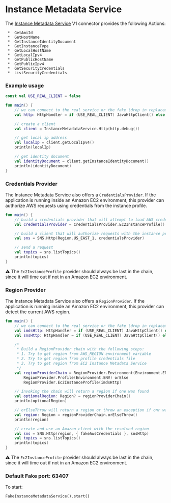 # Instance Metadata Service

The [Instance Metadata Service](https://docs.aws.amazon.com/AWSEC2/latest/UserGuide/ec2-instance-metadata.html) V1 connector provides the following Actions:

     *  GetAmiId
     *  GetHostName
     *  GetInstanceIdentityDocument
     *  GetInstanceType
     *  GetLocalHostName
     *  GetLocalIpv4
     *  GetPublicHostName
     *  GetPublicIpv4
     *  GetSecurityCredentials
     *  ListSecurityCredentials

### Example usage

```kotlin
const val USE_REAL_CLIENT = false

fun main() {
    // we can connect to the real service or the fake (drop in replacement)
    val http: HttpHandler = if (USE_REAL_CLIENT) JavaHttpClient() else FakeInstanceMetadataService()

    // create a client
    val client = InstanceMetadataService.Http(http.debug())

    // get local ip address
    val localIp = client.getLocalIpv4()
    println(localIp)

    // get identity document
    val identityDocument = client.getInstanceIdentityDocument()
    println(identityDocument)
}
```

### Credentials Provider

The Instance Metadata Service also offers a `CredentialsProvider`.
If the application is running inside an Amazon EC2 environment,
this provider can authorize AWS requests using credentials from the instance profile.

```kotlin
fun main() {
    // build a credentials provider that will attempt to load AWS credentials from the EC2's instance profile
    val credentialsProvider = CredentialsProvider.Ec2InstanceProfile()

    // build a client that will authorize requests with the instance profile credentials
    val sns = SNS.Http(Region.US_EAST_1, credentialsProvider)

    // send a request
    val topics = sns.listTopics()
    println(topics)
}
```

:warning: The `Ec2InstanceProfile` provider should always be last in the chain,
since it will time out if not in an Amazon EC2 environment.


### Region Provider ###

The Instance Metadata Service also offers a `RegionProvider`.
If the application is running inside an Amazon EC2 environment,
this provider can detect the current AWS region.

```kotlin
fun main() {
    // we can connect to the real service or the fake (drop in replacement)
    val imdsHttp: HttpHandler = if (USE_REAL_CLIENT) JavaHttpClient() else FakeInstanceMetadataService()
    val snsHttp: HttpHandler = if (USE_REAL_CLIENT) JavaHttpClient() else FakeSNS()

    /*
     * Build a RegionProvider chain with the following steps:
     * 1. Try to get region from AWS_REGION environment variable
     * 2. Try to get region from profile credentials file
     * 3. Try to get region from EC2 Instance Metadata Service
     */
    val regionProviderChain = RegionProvider.Environment(Environment.ENV) orElse
        RegionProvider.Profile(Environment.ENV) orElse
        RegionProvider.Ec2InstanceProfile(imdsHttp)

    // Invoking the chain will return a region if one was found
    val optionalRegion: Region? = regionProviderChain()
    println(optionalRegion)

    // orElseThrow will return a region or throw an exception if onr was not found
    val region: Region = regionProviderChain.orElseThrow()
    println(region)

    // create and use an Amazon client with the resolved region
    val sns = SNS.Http(region, { fakeAwsCredentials }, snsHttp)
    val topics = sns.listTopics()
    println(topics)
}
```

:warning: The `Ec2InstanceProfile` provider should always be last in the chain,
since it will time out if not in an Amazon EC2 environment.


### Default Fake port: 63407

To start:

```
FakeInstanceMetadataService().start()
```
